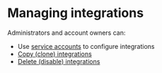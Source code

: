# Managing integrations

Administrators and account owners can:

* Use [service accounts](service-accounts.md) to configure integrations
* [Copy \(clone\) integrations](clone-an-integration-across-your-snyk-orgs.md)
* [Delete \(disable\) integrations](disable-a-git-integration.md)

